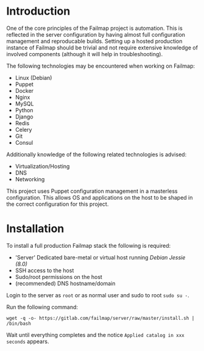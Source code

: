 # Introduction
One of the core principles of the Failmap project is automation. This is reflected in the server configuration by having almost full configuration management and reproducable builds. Setting up a hosted production instance of Failmap should be trivial and not require extensive knowledge of involved components (although it will help in troubleshooting).

The following technologies may be encountered when working on Failmap:

- Linux (Debian)
- Puppet
- Docker
- Nginx
- MySQL
- Python
- Django
- Redis
- Celery
- Git
- Consul

Additionally knowledge of the following related technologies is advised:

- Virtualization/Hosting
- DNS
- Networking

This project uses Puppet configuration management in a masterless configuration. This allows OS and applications on the host to be shaped in the correct configuration for this project.

# Installation
To install a full production Failmap stack the following is required:

- 'Server' Dedicated bare-metal or virtual host running *Debian Jessie (8.0)*
- SSH access to the host
- Sudo/root permissions on the host
- (recommended) DNS hostname/domain

Login to the server as `root` or as normal user and sudo to root `sudo su -`.

Run the following command:

    wget -q -o- https://gitlab.com/failmap/server/raw/master/install.sh | /bin/bash

Wait until everything completes and the notice `Applied catalog in xxx seconds` appears.